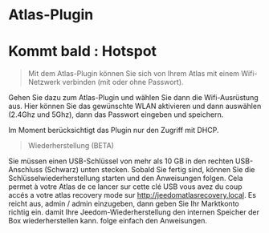 # Atlas-Plugin

# Kommt bald : Hotspot

> Mit dem Atlas-Plugin können Sie sich von Ihrem Atlas mit einem Wifi-Netzwerk verbinden (mit oder ohne Passwort).

Gehen Sie dazu zum Atlas-Plugin und wählen Sie dann die Wifi-Ausrüstung aus.
Hier können Sie das gewünschte WLAN aktivieren und dann auswählen (2.4Ghz und 5Ghz), dann das Passwort eingeben und speichern.

Im Moment berücksichtigt das Plugin nur den Zugriff mit DHCP.

> Wiederherstellung (BETA)

Sie müssen einen USB-Schlüssel von mehr als 10 GB in den rechten USB-Anschluss (Schwarz) unten stecken. Sobald Sie fertig sind, können Sie die Schlüsselwiederherstellung starten und den Anweisungen folgen.
Cela permet à votre Atlas de ce lancer sur cette clé USB vous avez du coup accés a votre atlas recovery mode sur http://jeedomatlasrecovery.local. Es reicht aus, admin / admin einzugeben, dann geben Sie Ihr Marktkonto richtig ein. damit Ihre Jeedom-Wiederherstellung den internen Speicher der Box wiederherstellen kann. folge einfach den Anweisungen.
